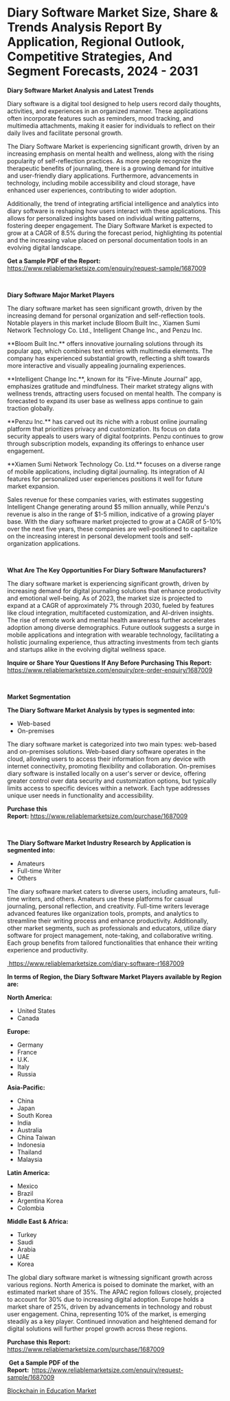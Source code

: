 <p><h1>Diary Software Market Size, Share & Trends Analysis Report By Application, Regional Outlook, Competitive Strategies, And Segment Forecasts, 2024 - 2031</h1></p><p><strong>Diary Software Market Analysis and Latest Trends</strong></p>
<p><p>Diary software is a digital tool designed to help users record daily thoughts, activities, and experiences in an organized manner. These applications often incorporate features such as reminders, mood tracking, and multimedia attachments, making it easier for individuals to reflect on their daily lives and facilitate personal growth.</p><p>The Diary Software Market is experiencing significant growth, driven by an increasing emphasis on mental health and wellness, along with the rising popularity of self-reflection practices. As more people recognize the therapeutic benefits of journaling, there is a growing demand for intuitive and user-friendly diary applications. Furthermore, advancements in technology, including mobile accessibility and cloud storage, have enhanced user experiences, contributing to wider adoption.</p><p>Additionally, the trend of integrating artificial intelligence and analytics into diary software is reshaping how users interact with these applications. This allows for personalized insights based on individual writing patterns, fostering deeper engagement. The Diary Software Market is expected to grow at a CAGR of 8.5% during the forecast period, highlighting its potential and the increasing value placed on personal documentation tools in an evolving digital landscape.</p></p>
<p><strong>Get a Sample PDF of the Report:&nbsp;</strong> <a href="https://www.reliablemarketsize.com/enquiry/request-sample/1687009?utm_campaign=1911&utm_medium=2&utm_source=Github&utm_content=ia&utm_term=31122024&utm_id=diary-software">https://www.reliablemarketsize.com/enquiry/request-sample/1687009</a></p>
<p>&nbsp;</p>
<p><strong>Diary Software Major Market Players</strong></p>
<p><p>The diary software market has seen significant growth, driven by the increasing demand for personal organization and self-reflection tools. Notable players in this market include Bloom Built Inc., Xiamen Sumi Network Technology Co. Ltd., Intelligent Change Inc., and Penzu Inc.</p><p>**Bloom Built Inc.** offers innovative journaling solutions through its popular app, which combines text entries with multimedia elements. The company has experienced substantial growth, reflecting a shift towards more interactive and visually appealing journaling experiences. </p><p>**Intelligent Change Inc.**, known for its "Five-Minute Journal" app, emphasizes gratitude and mindfulness. Their market strategy aligns with wellness trends, attracting users focused on mental health. The company is forecasted to expand its user base as wellness apps continue to gain traction globally.</p><p>**Penzu Inc.** has carved out its niche with a robust online journaling platform that prioritizes privacy and customization. Its focus on data security appeals to users wary of digital footprints. Penzu continues to grow through subscription models, expanding its offerings to enhance user engagement.</p><p>**Xiamen Sumi Network Technology Co. Ltd.** focuses on a diverse range of mobile applications, including digital journaling. Its integration of AI features for personalized user experiences positions it well for future market expansion. </p><p>Sales revenue for these companies varies, with estimates suggesting Intelligent Change generating around $5 million annually, while Penzu's revenue is also in the range of $1-5 million, indicative of a growing player base. With the diary software market projected to grow at a CAGR of 5-10% over the next five years, these companies are well-positioned to capitalize on the increasing interest in personal development tools and self-organization applications.</p></p>
<p>&nbsp;</p>
<p><strong>What Are The Key Opportunities For Diary Software Manufacturers?</strong></p>
<p><p>The diary software market is experiencing significant growth, driven by increasing demand for digital journaling solutions that enhance productivity and emotional well-being. As of 2023, the market size is projected to expand at a CAGR of approximately 7% through 2030, fueled by features like cloud integration, multifaceted customization, and AI-driven insights. The rise of remote work and mental health awareness further accelerates adoption among diverse demographics. Future outlook suggests a surge in mobile applications and integration with wearable technology, facilitating a holistic journaling experience, thus attracting investments from tech giants and startups alike in the evolving digital wellness space.</p></p>
<p><strong>Inquire or Share Your Questions If Any Before Purchasing This Report:</strong> <a href="https://www.reliablemarketsize.com/enquiry/pre-order-enquiry/1687009?utm_campaign=1911&utm_medium=2&utm_source=Github&utm_content=ia&utm_term=31122024&utm_id=diary-software">https://www.reliablemarketsize.com/enquiry/pre-order-enquiry/1687009</a></p>
<p>&nbsp;</p>
<p><strong>Market Segmentation</strong></p>
<p><strong>The Diary Software Market Analysis by types is segmented into:</strong></p>
<p><ul><li>Web-based</li><li>On-premises</li></ul></p>
<p><p>The diary software market is categorized into two main types: web-based and on-premises solutions. Web-based diary software operates in the cloud, allowing users to access their information from any device with internet connectivity, promoting flexibility and collaboration. On-premises diary software is installed locally on a user's server or device, offering greater control over data security and customization options, but typically limits access to specific devices within a network. Each type addresses unique user needs in functionality and accessibility.</p></p>
<p><strong>Purchase this Report:&nbsp;</strong><a href="https://www.reliablemarketsize.com/purchase/1687009?utm_campaign=1911&utm_medium=2&utm_source=Github&utm_content=ia&utm_term=31122024&utm_id=diary-software">https://www.reliablemarketsize.com/purchase/1687009</a></p>
<p>&nbsp;</p>
<p><strong>The Diary Software Market Industry Research by Application is segmented into:</strong></p>
<p><ul><li>Amateurs</li><li>Full-time Writer</li><li>Others</li></ul></p>
<p><p>The diary software market caters to diverse users, including amateurs, full-time writers, and others. Amateurs use these platforms for casual journaling, personal reflection, and creativity. Full-time writers leverage advanced features like organization tools, prompts, and analytics to streamline their writing process and enhance productivity. Additionally, other market segments, such as professionals and educators, utilize diary software for project management, note-taking, and collaborative writing. Each group benefits from tailored functionalities that enhance their writing experience and productivity.</p></p>
<p><a href="https://www.reliablemarketsize.com/diary-software-r1687009?utm_campaign=1911&utm_medium=2&utm_source=Github&utm_content=ia&utm_term=31122024&utm_id=diary-software">&nbsp;https://www.reliablemarketsize.com/diary-software-r1687009</a></p>
<p><strong>In terms of Region, the Diary Software Market Players available by Region are:</strong></p>
<p>
    <p> <strong> North America: </strong>
        <ul>
            <li>United States</li>
            <li>Canada</li>
        </ul>
        </p> 
    <p> <strong> Europe: </strong>
        <ul>
            <li>Germany</li>
            <li>France</li>
            <li>U.K.</li>
            <li>Italy</li>
            <li>Russia</li>
        </ul>
        </p> 
    <p> <strong> Asia-Pacific: </strong>
        <ul>
            <li>China</li>
            <li>Japan</li>
            <li>South Korea</li>
            <li>India</li>
            <li>Australia</li>
            <li>China Taiwan</li>
            <li>Indonesia</li>
            <li>Thailand</li>
            <li>Malaysia</li>
        </ul>
        </p> 
    <p> <strong> Latin America: </strong>
        <ul>
            <li>Mexico</li>
            <li>Brazil</li>
            <li>Argentina Korea</li>
            <li>Colombia</li>
        </ul>
        </p> 
    <p> <strong> Middle East & Africa: </strong>
        <ul>
            <li>Turkey</li>
            <li>Saudi</li>
            <li>Arabia</li>
            <li>UAE</li>
            <li>Korea</li>
        </ul>
    </p>
    </p>
<p><p>The global diary software market is witnessing significant growth across various regions. North America is poised to dominate the market, with an estimated market share of 35%. The APAC region follows closely, projected to account for 30% due to increasing digital adoption. Europe holds a market share of 25%, driven by advancements in technology and robust user engagement. China, representing 10% of the market, is emerging steadily as a key player. Continued innovation and heightened demand for digital solutions will further propel growth across these regions.</p></p>
<p><strong>Purchase this Report: </strong><a href="https://www.reliablemarketsize.com/purchase/1687009?utm_campaign=1911&utm_medium=2&utm_source=Github&utm_content=ia&utm_term=31122024&utm_id=diary-software">https://www.reliablemarketsize.com/purchase/1687009</a></p>
<p>&nbsp;<strong>Get a Sample PDF of the Report:&nbsp;&nbsp;</strong><a href="https://www.reliablemarketsize.com/enquiry/request-sample/1687009?utm_campaign=1911&utm_medium=2&utm_source=Github&utm_content=ia&utm_term=31122024&utm_id=diary-software">https://www.reliablemarketsize.com/enquiry/request-sample/1687009</a></p>
<p><strong></strong></p>
<p><p><a href="https://github.com/gulaimolin/Market-Research-Report-List-6/blob/main/blockchain-in-education-market.md?utm_campaign=1911&utm_medium=2&utm_source=Github&utm_content=ia&utm_term=31122024&utm_id=diary-software">Blockchain in Education Market</a></p></p>